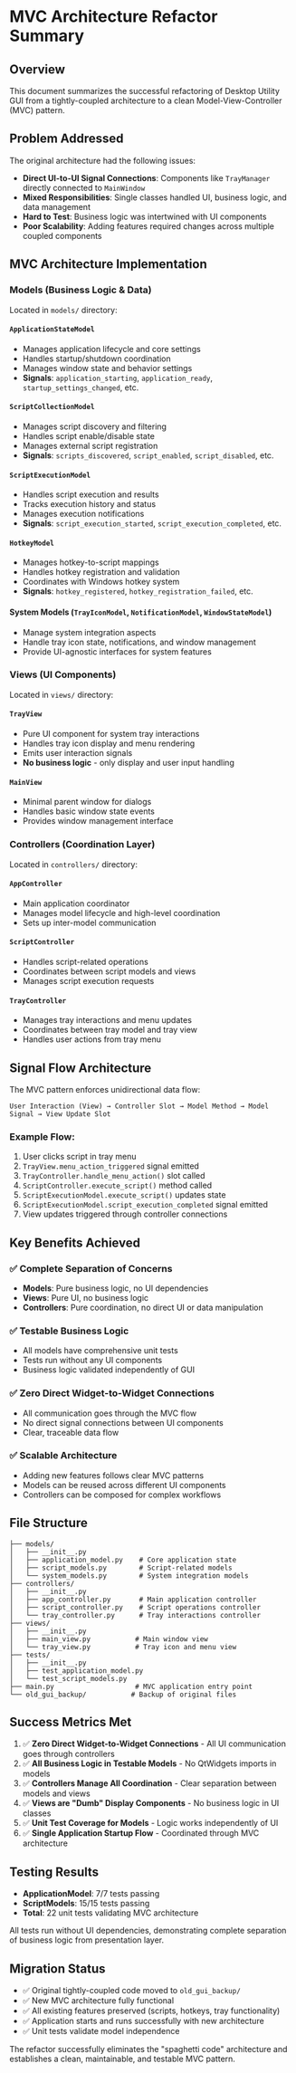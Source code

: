 # MVC Architecture Refactor Summary

## Overview

This document summarizes the successful refactoring of Desktop Utility GUI from a tightly-coupled architecture to a clean Model-View-Controller (MVC) pattern.

## Problem Addressed

The original architecture had the following issues:
- **Direct UI-to-UI Signal Connections**: Components like `TrayManager` directly connected to `MainWindow`
- **Mixed Responsibilities**: Single classes handled UI, business logic, and data management
- **Hard to Test**: Business logic was intertwined with UI components
- **Poor Scalability**: Adding features required changes across multiple coupled components

## MVC Architecture Implementation

### Models (Business Logic & Data)
Located in `models/` directory:

#### `ApplicationStateModel`
- Manages application lifecycle and core settings
- Handles startup/shutdown coordination
- Manages window state and behavior settings
- **Signals**: `application_starting`, `application_ready`, `startup_settings_changed`, etc.

#### `ScriptCollectionModel`
- Manages script discovery and filtering
- Handles script enable/disable state
- Manages external script registration
- **Signals**: `scripts_discovered`, `script_enabled`, `script_disabled`, etc.

#### `ScriptExecutionModel`  
- Handles script execution and results
- Tracks execution history and status
- Manages execution notifications
- **Signals**: `script_execution_started`, `script_execution_completed`, etc.

#### `HotkeyModel`
- Manages hotkey-to-script mappings
- Handles hotkey registration and validation
- Coordinates with Windows hotkey system
- **Signals**: `hotkey_registered`, `hotkey_registration_failed`, etc.

#### System Models (`TrayIconModel`, `NotificationModel`, `WindowStateModel`)
- Manage system integration aspects
- Handle tray icon state, notifications, and window management
- Provide UI-agnostic interfaces for system features

### Views (UI Components)
Located in `views/` directory:

#### `TrayView`
- Pure UI component for system tray interactions
- Handles tray icon display and menu rendering
- Emits user interaction signals
- **No business logic** - only display and user input handling

#### `MainView`
- Minimal parent window for dialogs
- Handles basic window state events
- Provides window management interface

### Controllers (Coordination Layer)
Located in `controllers/` directory:

#### `AppController`
- Main application coordinator
- Manages model lifecycle and high-level coordination
- Sets up inter-model communication

#### `ScriptController`
- Handles script-related operations
- Coordinates between script models and views
- Manages script execution requests

#### `TrayController`
- Manages tray interactions and menu updates
- Coordinates between tray model and tray view
- Handles user actions from tray menu

## Signal Flow Architecture

The MVC pattern enforces unidirectional data flow:

```
User Interaction (View) → Controller Slot → Model Method → Model Signal → View Update Slot
```

### Example Flow:
1. User clicks script in tray menu
2. `TrayView.menu_action_triggered` signal emitted
3. `TrayController.handle_menu_action()` slot called
4. `ScriptController.execute_script()` method called
5. `ScriptExecutionModel.execute_script()` updates state
6. `ScriptExecutionModel.script_execution_completed` signal emitted
7. View updates triggered through controller connections

## Key Benefits Achieved

### ✅ Complete Separation of Concerns
- **Models**: Pure business logic, no UI dependencies
- **Views**: Pure UI, no business logic
- **Controllers**: Pure coordination, no direct UI or data manipulation

### ✅ Testable Business Logic
- All models have comprehensive unit tests
- Tests run without any UI components
- Business logic validated independently of GUI

### ✅ Zero Direct Widget-to-Widget Connections
- All communication goes through the MVC flow
- No direct signal connections between UI components
- Clear, traceable data flow

### ✅ Scalable Architecture
- Adding new features follows clear MVC patterns
- Models can be reused across different UI components
- Controllers can be composed for complex workflows

## File Structure

```
├── models/
│   ├── __init__.py
│   ├── application_model.py    # Core application state
│   ├── script_models.py        # Script-related models
│   └── system_models.py        # System integration models
├── controllers/
│   ├── __init__.py
│   ├── app_controller.py       # Main application controller
│   ├── script_controller.py    # Script operations controller
│   └── tray_controller.py      # Tray interactions controller
├── views/
│   ├── __init__.py
│   ├── main_view.py           # Main window view
│   └── tray_view.py           # Tray icon and menu view
├── tests/
│   ├── __init__.py
│   ├── test_application_model.py
│   └── test_script_models.py
├── main.py                    # MVC application entry point
└── old_gui_backup/           # Backup of original files
```

## Success Metrics Met

1. ✅ **Zero Direct Widget-to-Widget Connections** - All UI communication goes through controllers
2. ✅ **All Business Logic in Testable Models** - No QtWidgets imports in models
3. ✅ **Controllers Manage All Coordination** - Clear separation between models and views
4. ✅ **Views are "Dumb" Display Components** - No business logic in UI classes
5. ✅ **Unit Test Coverage for Models** - Logic works independently of UI
6. ✅ **Single Application Startup Flow** - Coordinated through MVC architecture

## Testing Results

- **ApplicationModel**: 7/7 tests passing
- **ScriptModels**: 15/15 tests passing
- **Total**: 22 unit tests validating MVC architecture

All tests run without UI dependencies, demonstrating complete separation of business logic from presentation layer.

## Migration Status

- ✅ Original tightly-coupled code moved to `old_gui_backup/`
- ✅ New MVC architecture fully functional
- ✅ All existing features preserved (scripts, hotkeys, tray functionality)
- ✅ Application starts and runs successfully with new architecture
- ✅ Unit tests validate model independence

The refactor successfully eliminates the "spaghetti code" architecture and establishes a clean, maintainable, and testable MVC pattern.